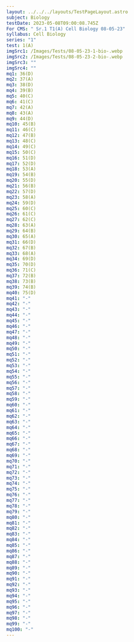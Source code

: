 ```yaml
---
layout: ../../../layouts/TestPageLayout.astro
subject: Biology
testDate: 2023-05-08T09:00:08.745Z
For CMS: " Sr.1 T1(A) Cell Biology 08-05-23"
syllabus: Cell Biology
series: "1"
test: 1(A)
imgSrc1: /Images/Tests/08-05-23-1-bio-.webp
imgSrc2: /Images/Tests/08-05-23-2-bio-.webp
imgSrc3: ""
imgSrc4: ""
mq1: 36(D)
mq2: 37(A)
mq3: 38(D)
mq4: 39(B)
mq5: 40(C)
mq6: 41(C)
mq7: 42(A)
mq8: 43(A)
mq9: 44(D)
mq10: 45(B)
mq11: 46(C)
mq12: 47(B)
mq13: 48(C)
mq14: 49(C)
mq15: 50(C)
mq16: 51(D)
mq17: 52(D)
mq18: 53(A)
mq19: 54(B)
mq20: 55(D)
mq21: 56(B)
mq22: 57(D)
mq23: 58(A)
mq24: 59(D)
mq25: 60(C)
mq26: 61(C)
mq27: 62(C)
mq28: 63(A)
mq29: 64(B)
mq30: 65(A)
mq31: 66(D)
mq32: 67(B)
mq33: 68(A)
mq34: 69(D)
mq35: 70(D)
mq36: 71(C)
mq37: 72(B)
mq38: 73(B)
mq39: 74(B)
mq40: 75(D)
mq41: "-"
mq42: "-"
mq43: "-"
mq44: "-"
mq45: "-"
mq46: "-"
mq47: "-"
mq48: "-"
mq49: "-"
mq50: "-"
mq51: "-"
mq52: "-"
mq53: "-"
mq54: "-"
mq55: "-"
mq56: "-"
mq57: "-"
mq58: "-"
mq59: "-"
mq60: "-"
mq61: "-"
mq62: "-"
mq63: "-"
mq64: "-"
mq65: "-"
mq66: "-"
mq67: "-"
mq68: "-"
mq69: "-"
mq70: "-"
mq71: "-"
mq72: "-"
mq73: "-"
mq74: "-"
mq75: "-"
mq76: "-"
mq77: "-"
mq78: "-"
mq79: "-"
mq80: "-"
mq81: "-"
mq82: "-"
mq83: "-"
mq84: "-"
mq85: "-"
mq86: "-"
mq87: "-"
mq88: "-"
mq89: "-"
mq90: "-"
mq91: "-"
mq92: "-"
mq93: "-"
mq94: "-"
mq95: "-"
mq96: "-"
mq97: "-"
mq98: "-"
mq99: "-"
mq100: "-"
---
```

